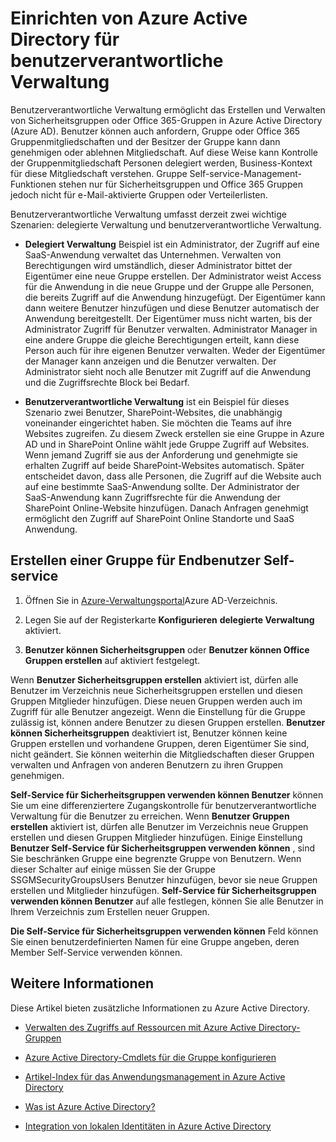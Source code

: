 <properties
    pageTitle="Einrichten von Azure Active Directory für Self-Service-anwendungsverwaltung | Microsoft Azure"
    description="Benutzerverantwortliche Verwaltung ermöglicht das Erstellen und Verwalten von Sicherheitsgruppen oder Office 365-Gruppen in Azure Active Directory und bietet Benutzern die Möglichkeit Anforderung Sicherheitsgruppe oder Gruppenmitgliedschaften Office 365"
    services="active-directory"
    documentationCenter=""
  authors="curtand"
    manager="femila"
    editor=""
    />

<tags
    ms.service="active-directory"
    ms.workload="identity"
    ms.tgt_pltfrm="na"
    ms.devlang="na"
    ms.topic="get-started-article"
    ms.date="08/10/2016"
    ms.author="curtand"/>

# <a name="setting-up-azure-active-directory-for-self-service-group-management"></a>Einrichten von Azure Active Directory für benutzerverantwortliche Verwaltung

Benutzerverantwortliche Verwaltung ermöglicht das Erstellen und Verwalten von Sicherheitsgruppen oder Office 365-Gruppen in Azure Active Directory (Azure AD). Benutzer können auch anfordern, Gruppe oder Office 365 Gruppenmitgliedschaften und der Besitzer der Gruppe kann dann genehmigen oder ablehnen Mitgliedschaft. Auf diese Weise kann Kontrolle der Gruppenmitgliedschaft Personen delegiert werden, Business-Kontext für diese Mitgliedschaft verstehen. Gruppe Self-service-Management-Funktionen stehen nur für Sicherheitsgruppen und Office 365 Gruppen jedoch nicht für e-Mail-aktivierte Gruppen oder Verteilerlisten.

Benutzerverantwortliche Verwaltung umfasst derzeit zwei wichtige Szenarien: delegierte Verwaltung und benutzerverantwortliche Verwaltung.

- **Delegiert Verwaltung** 
   Beispiel ist ein Administrator, der Zugriff auf eine SaaS-Anwendung verwaltet das Unternehmen. Verwalten von Berechtigungen wird umständlich, dieser Administrator bittet der Eigentümer eine neue Gruppe erstellen. Der Administrator weist Access für die Anwendung in die neue Gruppe und der Gruppe alle Personen, die bereits Zugriff auf die Anwendung hinzugefügt. Der Eigentümer kann dann weitere Benutzer hinzufügen und diese Benutzer automatisch der Anwendung bereitgestellt. Der Eigentümer muss nicht warten, bis der Administrator Zugriff für Benutzer verwalten. Administrator Manager in eine andere Gruppe die gleiche Berechtigungen erteilt, kann diese Person auch für ihre eigenen Benutzer verwalten. Weder der Eigentümer der Manager kann anzeigen und die Benutzer verwalten. Der Administrator sieht noch alle Benutzer mit Zugriff auf die Anwendung und die Zugriffsrechte Block bei Bedarf.

- **Benutzerverantwortliche Verwaltung** 
   ist ein Beispiel für dieses Szenario zwei Benutzer, SharePoint-Websites, die unabhängig voneinander eingerichtet haben. Sie möchten die Teams auf ihre Websites zugreifen. Zu diesem Zweck erstellen sie eine Gruppe in Azure AD und in SharePoint Online wählt jede Gruppe Zugriff auf Websites. Wenn jemand Zugriff sie aus der Anforderung und genehmigte sie erhalten Zugriff auf beide SharePoint-Websites automatisch. Später entscheidet davon, dass alle Personen, die Zugriff auf die Website auch auf eine bestimmte SaaS-Anwendung sollte. Der Administrator der SaaS-Anwendung kann Zugriffsrechte für die Anwendung der SharePoint Online-Website hinzufügen. Danach Anfragen genehmigt ermöglicht den Zugriff auf SharePoint Online Standorte und SaaS Anwendung.

## <a name="making-a-group-available-for-end-user-self-service"></a>Erstellen einer Gruppe für Endbenutzer Self-service

1. Öffnen Sie in [Azure-Verwaltungsportal](https://manage.windowsazure.com)Azure AD-Verzeichnis.

2. Legen Sie auf der Registerkarte **Konfigurieren** **delegierte Verwaltung** aktiviert.

3. **Benutzer können Sicherheitsgruppen** oder **Benutzer können Office Gruppen erstellen** auf aktiviert festgelegt.

Wenn **Benutzer Sicherheitsgruppen erstellen** aktiviert ist, dürfen alle Benutzer im Verzeichnis neue Sicherheitsgruppen erstellen und diesen Gruppen Mitglieder hinzufügen. Diese neuen Gruppen werden auch im Zugriff für alle Benutzer angezeigt. Wenn die Einstellung für die Gruppe zulässig ist, können andere Benutzer zu diesen Gruppen erstellen. **Benutzer können Sicherheitsgruppen** deaktiviert ist, Benutzer können keine Gruppen erstellen und vorhandene Gruppen, deren Eigentümer Sie sind, nicht geändert. Sie können weiterhin die Mitgliedschaften dieser Gruppen verwalten und Anfragen von anderen Benutzern zu ihren Gruppen genehmigen.

**Self-Service für Sicherheitsgruppen verwenden können Benutzer** können Sie um eine differenziertere Zugangskontrolle für benutzerverantwortliche Verwaltung für die Benutzer zu erreichen. Wenn **Benutzer Gruppen erstellen** aktiviert ist, dürfen alle Benutzer im Verzeichnis neue Gruppen erstellen und diesen Gruppen Mitglieder hinzufügen. Einige Einstellung **Benutzer Self-Service für Sicherheitsgruppen verwenden können** , sind Sie beschränken Gruppe eine begrenzte Gruppe von Benutzern. Wenn dieser Schalter auf einige müssen Sie der Gruppe SSGMSecurityGroupsUsers Benutzer hinzufügen, bevor sie neue Gruppen erstellen und Mitglieder hinzufügen. **Self-Service für Sicherheitsgruppen verwenden können Benutzer** auf alle festlegen, können Sie alle Benutzer in Ihrem Verzeichnis zum Erstellen neuer Gruppen.

**Die Self-Service für Sicherheitsgruppen verwenden können** Feld können Sie einen benutzerdefinierten Namen für eine Gruppe angeben, deren Member Self-Service verwenden können.

## <a name="additional-information"></a>Weitere Informationen

Diese Artikel bieten zusätzliche Informationen zu Azure Active Directory.

* [Verwalten des Zugriffs auf Ressourcen mit Azure Active Directory-Gruppen](active-directory-manage-groups.md)

* [Azure Active Directory-Cmdlets für die Gruppe konfigurieren](active-directory-accessmanagement-groups-settings-cmdlets.md)

* [Artikel-Index für das Anwendungsmanagement in Azure Active Directory](active-directory-apps-index.md)

* [Was ist Azure Active Directory?](active-directory-whatis.md)

* [Integration von lokalen Identitäten in Azure Active Directory](active-directory-aadconnect.md)
